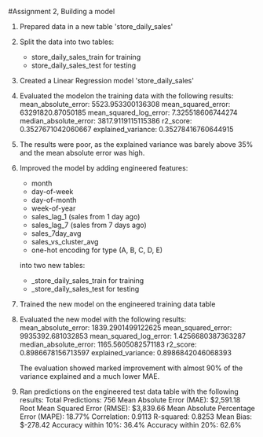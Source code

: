 #Assignment 2, Building a model

1. Prepared data in a new table 'store_daily_sales'

2. Split the data into two tables:
   - store_daily_sales_train for training
   - store_daily_sales_test for testing

3. Created a Linear Regression model 'store_daily_sales'

4. Evaluated the modelon the training data with the following results:
     mean_absolute_error: 5523.953300136308
     mean_squared_error: 63291820.87050185
     mean_squared_log_error: 7.325518606744274
     median_absolute_error: 3817.9119115115386
     r2_score: 0.3527671042060667
     explained_variance: 0.35278416760644915

5. The results were poor, as the explained variance was barely above 35% and the mean absolute error was high.

6. Improved the model by adding engineered features: 
   - month
   - day-of-week
   - day-of-month
   - week-of-year
   - sales_lag_1 (sales from 1 day ago)
   - sales_lag_7 (sales from 7 days ago)
   - sales_7day_avg
   - sales_vs_cluster_avg
   - one-hot encoding for type (A, B, C, D, E)

   into two new tables:
   - _store_daily_sales_train for training
   - _store_daily_sales_test for testing

7. Trained the new model on the engineered training data table

8. Evaluated the new model with the following results:
     mean_absolute_error: 1839.2901499122625
     mean_squared_error: 9935392.681032853
     mean_squared_log_error: 1.4256680387363287
     median_absolute_error: 1165.5605082571183
     r2_score: 0.8986678156713597
     explained_variance: 0.8986842046068393

     The evaluation showed marked improvement with almost 90% of the variance explained and a much lower MAE.

9. Ran predictions on the engineered test data table with the following results:
    Total Predictions: 756
    Mean Absolute Error (MAE): $2,591.18
    Root Mean Squared Error (RMSE): $3,839.66
    Mean Absolute Percentage Error (MAPE): 18.77%
    Correlation: 0.9113
    R-squared: 0.8253
    Mean Bias: $-278.42
    Accuracy within 10%: 36.4%
    Accuracy within 20%: 62.6%

